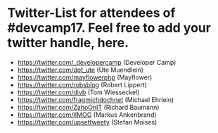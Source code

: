 # Twitter-List for attendees of #devcamp17. Feel free to add your twitter handle, here.

* https://twitter.com/_developercamp (Developer Camp)
* https://twitter.com/dot_ute (Ute Muendlein)
* https://twitter.com/mayflowerphp (Mayflower)
* https://twitter.com/robsblog (Robert Lippert)
* https://twitter.com/divb (Tom Wiesseckel)
* https://twitter.com/fragmichdochnet (Michael Ehrlein)
* https://twitter.com/ZahoOnIT (Richard Baumann)
* https://twitter.com/IIMOG (Markus Ankenbrand)
* https://twitter.com/upsettweety (Stefan Moises)
